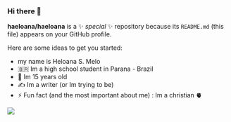 ### Hi there 💙


**haeloana/haeloana** is a ✨ _special_ ✨ repository because its `README.md` (this file) appears on your GitHub profile.

Here are some ideas to get you started:

- my name is Heloana S. Melo
- 🇧🇷 Im a high school student in Parana - Brazil
- 🎂 Im 15 years old
- ✍️ Im a writer (or Im trying to be) 
- ⚡ Fun fact (and the most important about me) : Im a christian 🫀

![](https://media.tenor.com/_V8TTKAXYB0AAAAC/spongebob-squarepants-sunglasses.gif)
